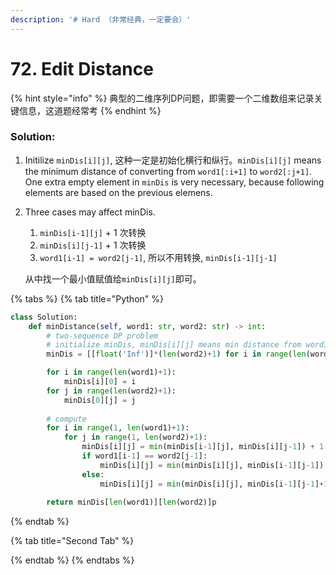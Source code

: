 ```yaml
---
description: '# Hard （非常经典，一定要会）'
---
```


# 72. Edit Distance

{% hint style="info" %}
典型的二维序列DP问题，即需要一个二维数组来记录关键信息，这道题经常考
{% endhint %}

### Solution:

1. Initilize `minDis[i][j]`, 这种一定是初始化横行和纵行。`minDis[i][j]` means the minimum distance of converting from `word1[:i+1]` to `word2[:j+1]`. One extra empty element in `minDis` is very necessary, because following elements are based on the previous elemens.
2. Three cases may affect minDis.

   1. `minDis[i-1][j]` + 1 次转换
   2. `minDis[i][j-1]` + 1 次转换
   3. `word1[i-1] = word2[j-1]`, 所以不用转换, `minDis[i-1][j-1]`

   从中找一个最小值赋值给`minDis[i][j]`即可。

{% tabs %}
{% tab title="Python" %}
```python
class Solution:
    def minDistance(self, word1: str, word2: str) -> int:
        # two-sequence DP problem
        # initialize minDis, minDis[i][j] means min distance from word1[:i+1] to word2[:j+1]
        minDis = [[float('Inf')]*(len(word2)+1) for i in range(len(word1)+1)]

        for i in range(len(word1)+1):
            minDis[i][0] = i
        for j in range(len(word2)+1):
            minDis[0][j] = j
            
        # compute
        for i in range(1, len(word1)+1):
            for j in range(1, len(word2)+1):
                minDis[i][j] = min(minDis[i-1][j], minDis[i][j-1]) + 1
                if word1[i-1] == word2[j-1]:
                    minDis[i][j] = min(minDis[i][j], minDis[i-1][j-1])
                else:
                    minDis[i][j] = min(minDis[i][j], minDis[i-1][j-1]+1)
        
        return minDis[len(word1)][len(word2)]p
```
{% endtab %}

{% tab title="Second Tab" %}

{% endtab %}
{% endtabs %}

